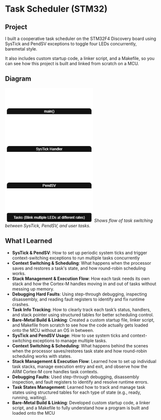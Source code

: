 # Task Scheduler (STM32)

## Project 
I built a cooperative task scheduler on the STM32F4 Discovery board using SysTick and PendSV exceptions to toggle four LEDs concurrently, baremetal style.

It also includes custom startup code, a linker script, and a Makefile, so you can see how this project is built and linked from scratch on a MCU. 

## Diagram
![Task Scheduler Execution Flow](../docs/task_schedule.execution.png)
*Shows flow of task switching between SysTick, PendSV, and user tasks.*

## What I Learned
- **SysTick & PendSV**: How to set up periodic system ticks and trigger context-switching exceptions to run multiple tasks concurrently 
- **Context Switching & Scheduling**: What happens when the processor saves and restores a task's state, and how round-robin scheduling works.
- **Stack Management & Execution Flow**: How each task needs its own stack and how the Cortex-M handles moving in and out of tasks without messing up memory.   
- **Debugging Hard Faults**: Using step-through debugging, inspecting disassembly, and reading fault registers to identify and fix runtime crashes.  
- **Task Info Tracking**: How to clearly track each task’s status, handlers, and stack pointer using structured tables for better scheduling control.  
- **Bare-Metal Build & Linking**: Created a custom startup file, linker script, and Makefile from scratch to see how the code actually gets loaded onto the MCU without an OS in between.
- **SysTick and PendSV Usage**: How to use system ticks and context-switching exceptions to manage multiple tasks.  
- **Context Switching & Scheduling**: What happens behind the scenes when the processor saves/restores task state and how round-robin scheduling works with states.
- **Stack Management & Execution Flow**: Learned how to set up individual task stacks, manage execution entry and exit, and observe how the ARM Cortex-M core handles task contexts.  
- **Debugging Faults**: Used step-through debugging, disassembly inspection, and fault registers to identify and resolve runtime errors.  
- **Task States Management**: Learned how to track and manage task states using structured tables for each type of state (e.g., ready, running, waiting).  
- **Bare-Metal Build & Linking**: Developed custom startup code, a linker script, and a Makefile to fully understand how a program is built and loaded onto the MCU

